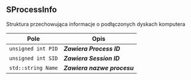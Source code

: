## **SProcessInfo**

Struktura przechowująca informacje o podłączonych dyskach komputera

| Pole                                     | Opis                                     |
| ---------------------------------------- | ---------------------------------------- |
| `unsigned int PID`                       | ***Zawiera Process ID***                |
| `unsigned int SID`                       | ***Zawiera Session ID***                 |
| `std::string Name`                       | ***Zawiera nazwe procesu***              |



